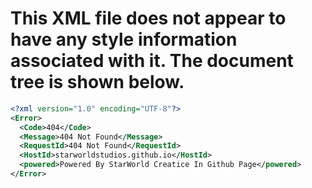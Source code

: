 This XML file does not appear to have any style information associated with it. The document tree is shown below.
=================
```xml
<?xml version="1.0" encoding="UTF-8"?>
<Error>
  <Code>404</Code>
  <Message>404 Not Found</Message>
  <RequestId>404 Not Found</RequestId>
  <HostId>starworldstudios.github.io</HostId>
  <powered>Powered By StarWorld Creatice In Github Page</powered>
</Error>
```
